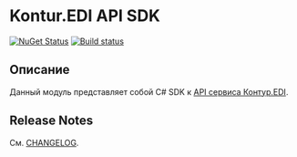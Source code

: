 # Kontur.EDI API SDK

[![NuGet Status](https://img.shields.io/nuget/v/SkbKontur.EdiApi.Client.svg)](https://www.nuget.org/packages/SkbKontur.EdiApi.Client/)
[![Build status](https://ci.appveyor.com/api/projects/status/rcukrlaqfp3wypa6?svg=true)](https://ci.appveyor.com/project/skbkontur/edi-api-client)

## Описание

Данный модуль представляет собой C# SDK к [API сервиса Контур.EDI](https://edi-api-documentation.readthedocs.io/en/latest/#).

## Release Notes

См. [CHANGELOG](CHANGELOG.md).
